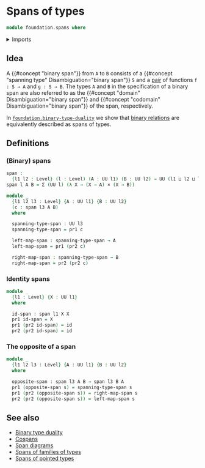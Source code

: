 # Spans of types

```agda
module foundation.spans where
```

<details><summary>Imports</summary>

```agda
open import foundation.dependent-pair-types
open import foundation.universe-levels

open import foundation-core.cartesian-product-types
open import foundation-core.function-types
```

</details>

## Idea

A {{#concept "binary span"}} from `A` to `B` consists of a {{#concept "spanning type" Disambiguation="binary span"}} `S` and a [pair](foundation.dependent-pair-types.md) of functions `f : S → A` and `g : S → B`. The types `A` and `B` in the specification of a binary span are also
referred to as the {{#concept "domain" Disambiguation="binary span"}} and {{#concept "codomain" Disambiguation="binary span"}} of the span, respectively.

In [`foundation.binary-type-duality`](foundation.binary-type-duality.md) we show that [binary relations](foundation.binary-relations.md) are equivalently described as spans of types.
  
## Definitions

### (Binary) spans

```agda
span :
  {l1 l2 : Level} (l : Level) (A : UU l1) (B : UU l2) → UU (l1 ⊔ l2 ⊔ lsuc l)
span l A B = Σ (UU l) (λ X → (X → A) × (X → B))

module _
  {l1 l2 l3 : Level} {A : UU l1} {B : UU l2}
  (c : span l3 A B)
  where

  spanning-type-span : UU l3
  spanning-type-span = pr1 c

  left-map-span : spanning-type-span → A
  left-map-span = pr1 (pr2 c)

  right-map-span : spanning-type-span → B
  right-map-span = pr2 (pr2 c)
```

### Identity spans

```agda
module _
  {l1 : Level} {X : UU l1}
  where

  id-span : span l1 X X
  pr1 id-span = X
  pr1 (pr2 id-span) = id
  pr2 (pr2 id-span) = id
```

### The opposite of a span

```agda
module _
  {l1 l2 l3 : Level} {A : UU l1} {B : UU l2}
  where

  opposite-span : span l3 A B → span l3 B A
  pr1 (opposite-span s) = spanning-type-span s
  pr1 (pr2 (opposite-span s)) = right-map-span s
  pr2 (pr2 (opposite-span s)) = left-map-span s
```

## See also

- [Binary type duality](foundation.binary-type-duality.md)
- [Cospans](foundation.cospans.md)
- [Span diagrams](foundation.span-diagrams.md)
- [Spans of families of types](foundation.spans-families-of-types.md)
- [Spans of pointed types](structured-types.spans-pointed-types.md)
